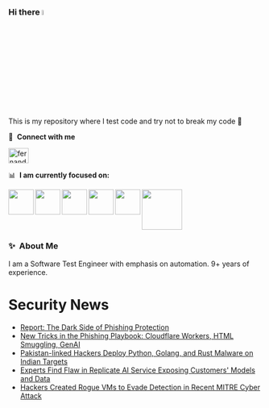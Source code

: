 ### Hi there <a href="https://www.gautamkrishnar.com/"><img src="https://media.giphy.com/media/hvRJCLFzcasrR4ia7z/giphy.gif" width="5%"></a>
This is my repository where I test code and try not to break my code :rofl:

🔗 &nbsp;**Connect with me**
<p align="left">
<a href="https://linkedin.com/in/fernandorlcruz" target="blank"><img align="center" src="https://raw.githubusercontent.com/rahuldkjain/github-profile-readme-generator/master/src/images/icons/Social/linked-in-alt.svg" alt="fernando cruz" height="30" width="40" /></a>
  
📊 &nbsp;**I am currently focused on:**

<img align="left" width='50' height='50' src="https://cdn.jsdelivr.net/gh/devicons/devicon/icons/python/python-original-wordmark.svg" />
<img align="left" width='50' height='50' src="https://cdn.jsdelivr.net/gh/devicons/devicon/icons/csharp/csharp-original.svg" />
<img align="left" width='50' height='50' src="https://cdn.jsdelivr.net/gh/devicons/devicon/icons/jenkins/jenkins-original.svg" />
<img align="left" width='50' height='50' src="https://specflow.org/wp-content/uploads/2021/05/SpecFlow-Icon.png" />
<img align="left" width='50' height='50' src="https://www.svgrepo.com/show/306098/githubactions.svg" />
<img width='80' height='80' src="https://cdn2.vectorstock.com/i/1000x1000/64/81/security-testing-concept-icon-safety-audit-key-vector-29166481.jpg" />
          
          
  
### ✨&nbsp; About Me

I am a Software Test Engineer with emphasis on automation. 9+ years of experience.

# Security News
<!-- BLOG-POST-LIST:START -->
- [Report: The Dark Side of Phishing Protection](https://thehackernews.com/2024/05/report-dark-side-of-phishing-protection.html)
- [New Tricks in the Phishing Playbook: Cloudflare Workers, HTML Smuggling, GenAI](https://thehackernews.com/2024/05/new-tricks-in-phishing-playbook.html)
- [Pakistan-linked Hackers Deploy Python, Golang, and Rust Malware on Indian Targets](https://thehackernews.com/2024/05/pakistan-linked-hackers-deploy-python.html)
- [Experts Find Flaw in Replicate AI Service Exposing Customers&#39; Models and Data](https://thehackernews.com/2024/05/experts-find-flaw-in-replicate-ai.html)
- [Hackers Created Rogue VMs to Evade Detection in Recent MITRE Cyber Attack](https://thehackernews.com/2024/05/hackers-created-rogue-vms-to-evade.html)
<!-- BLOG-POST-LIST:END -->
